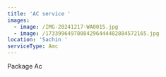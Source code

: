 ```yaml
---
title: 'AC service '
images:
  - image: /IMG-20241217-WA0015.jpg
  - image: /17339964978084296444482884572165.jpg
location: 'Sachin '
serviceType: Amc
---
```







Package Ac
